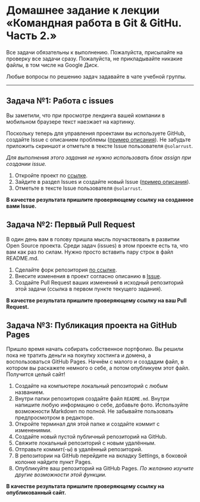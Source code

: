 # Домашнее задание к лекции «Командная работа в Git & GitHu. Часть 2.»

Все задачи обязательны к выполнению. Пожалуйста, присылайте на проверку все задачи сразу.
Пожалуйста, не прикладывайте никакие файлы, в том числе на Google Диск.

Любые вопросы по решению задач задавайте в чате учебной группы.

_______

## Задача №1: Работа с issues

Вы заметили, что при просмотре лендинга вашей компании в мобильном браузере текст наезжает на картинку.

Поскольку теперь для управления проектами вы используете GitHub, создайте Issue с описанием проблемы ([пример описания](issue-example.md)). Не забудьте приложить скриншот и отметьте в тексте Issue пользователя `@solarrust`.

_Для выполнения этого задания не нужно использовать блок assign при создании issue._

1. Откройте проект по [ссылке](https://github.com/netology-code/git-2-homeworks-issues).
2. Зайдите в раздел Issues и создайте новый Issue ([пример описания](issue-example.md)).
3. Отметьте в тексте Issue пользователя `@solarrust`.

**В качестве результата пришлите проверяющему ссылку на созданное вами Issue.**

## Задача №2: Первый Pull Request

В один день вам в голову пришла мысль поучаствовать в развитии Open Source проекта. Среди задач (issues) в этом проекте есть та, что вам как раз по силам. Нужно просто вставить пару строк в файл README.md.

1. Сделайте форк репозитория [по ссылке](https://github.com/netology-code/git-2-homeworks-pr).
2. Внесите изменения в проект согласно описанию в [Issue](https://github.com/netology-code/git-2-homeworks-pr/issues/1).
3. Создайте Pull Request ваших изменений в исходный репозиторий этой задачи (ссылка в первом пункте текущего задания).

**В качестве результата пришлите проверяющему ссылку на ваш Pull Request.**

## Задача №3: Публикация проекта на GitHub Pages

Пришло время начать собирать собственное портфолио. Вы решили пока не тратить деньги на покупку хостинга и домена, а воспользоваться GitHub Pages. Начнём с малого и создадим файл, в котором вы раскажете немного о себе, а потом опубликуем этот файл. Получится целый сайт!

1. Создайте на компьютере локальный репозиторий с любым названием.
2. Внутри папки репозитория создайте файл `README.md`. Внутри напишите любую информацию о себе, добавьте фото. Используйте возможности Markdown по полной. Не забывайте пользовать предпросмотром в редакторе.
3. Откройте терминал для этой папке и создайте коммит с изменениями.
4. Создайте новый пустой публичный репозиторий на GitHub.
5. Свяжите локальный репозиторий с новым удалённым.
6. Отправьте коммит(-ы) в удалённый репозиторий.
7. В репозитории на GitHub перейдите на вкладку Settings, в боковой колонке найдите пункт Pages.
8. Опубликуйте ваш репозиторий на GitHub Pages. _По желанию изучите другие возможности этой функции._

**В качестве результата пришлите проверяющему ссылку на опубликованный сайт.**